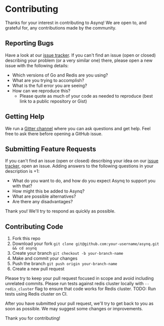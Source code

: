 # Contributing

Thanks for your interest in contributing to Asynq!
We are open to, and grateful for, any contributions made by the community.

## Reporting Bugs

Have a look at our [issue tracker](https://github.com/Kua-Fu/asynq/issues). If you can't find an issue (open or closed)
describing your problem (or a very similar one) there, please open a new issue with
the following details:

- Which versions of Go and Redis are you using?
- What are you trying to accomplish?
- What is the full error you are seeing?
- How can we reproduce this?
  - Please quote as much of your code as needed to reproduce (best link to a
    public repository or Gist)

## Getting Help

We run a [Gitter
channel](https://gitter.im/go-asynq/community) where you can ask questions and
get help. Feel free to ask there before opening a GitHub issue.

## Submitting Feature Requests

If you can't find an issue (open or closed) describing your idea on our [issue
tracker](https://github.com/Kua-Fu/asynq/issues), open an issue. Adding answers to the following
questions in your description is +1:

- What do you want to do, and how do you expect Asynq to support you with that?
- How might this be added to Asynq?
- What are possible alternatives?
- Are there any disadvantages?

Thank you! We'll try to respond as quickly as possible.

## Contributing Code

1. Fork this repo
2. Download your fork `git clone git@github.com:your-username/asynq.git && cd asynq`
3. Create your branch `git checkout -b your-branch-name`
4. Make and commit your changes
5. Push the branch `git push origin your-branch-name`
6. Create a new pull request

Please try to keep your pull request focused in scope and avoid including unrelated commits.
Please run tests against redis cluster locally with `--redis_cluster` flag to ensure that code works for Redis cluster. TODO: Run tests using Redis cluster on CI.

After you have submitted your pull request, we'll try to get back to you as soon as possible. We may suggest some changes or improvements.

Thank you for contributing!
